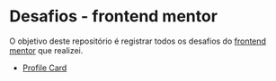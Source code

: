 # Desafios - frontend mentor 
O objetivo deste repositório é registrar todos os desafios do [frontend mentor](https://www.frontendmentor.io/challenges) que realizei.

* [Profile Card](https://friendly-blackwell-3ac86f.netlify.app)
